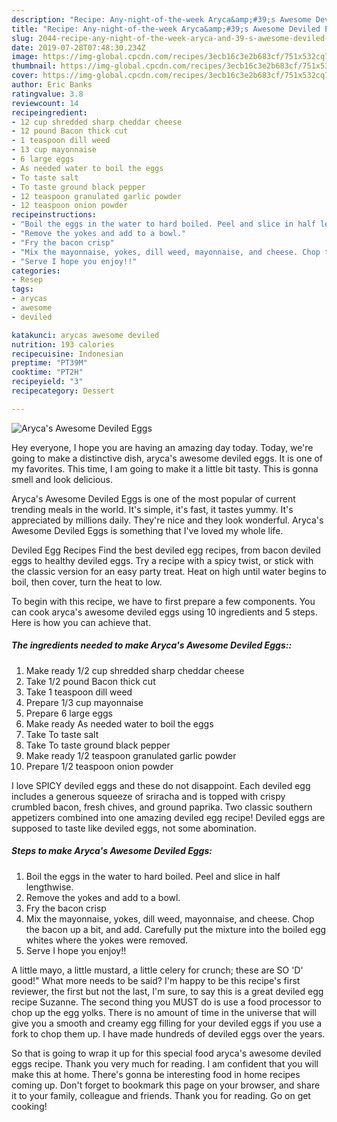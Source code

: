 ```yaml
---
description: "Recipe: Any-night-of-the-week Aryca&amp;#39;s Awesome Deviled Eggs"
title: "Recipe: Any-night-of-the-week Aryca&amp;#39;s Awesome Deviled Eggs"
slug: 2044-recipe-any-night-of-the-week-aryca-and-39-s-awesome-deviled-eggs
date: 2019-07-28T07:48:30.234Z
image: https://img-global.cpcdn.com/recipes/3ecb16c3e2b683cf/751x532cq70/arycas-awesome-deviled-eggs-recipe-main-photo.jpg
thumbnail: https://img-global.cpcdn.com/recipes/3ecb16c3e2b683cf/751x532cq70/arycas-awesome-deviled-eggs-recipe-main-photo.jpg
cover: https://img-global.cpcdn.com/recipes/3ecb16c3e2b683cf/751x532cq70/arycas-awesome-deviled-eggs-recipe-main-photo.jpg
author: Eric Banks
ratingvalue: 3.8
reviewcount: 14
recipeingredient:
- 12 cup shredded sharp cheddar cheese
- 12 pound Bacon thick cut
- 1 teaspoon dill weed
- 13 cup mayonnaise
- 6 large eggs
- As needed water to boil the eggs
- To taste salt
- To taste ground black pepper
- 12 teaspoon granulated garlic powder
- 12 teaspoon onion powder
recipeinstructions:
- "Boil the eggs in the water to hard boiled. Peel and slice in half lengthwise."
- "Remove the yokes and add to a bowl."
- "Fry the bacon crisp"
- "Mix the mayonnaise, yokes, dill weed, mayonnaise, and cheese. Chop the bacon up a bit, and add. Carefully put the mixture into the boiled egg whites where the yokes were removed."
- "Serve I hope you enjoy!!"
categories:
- Resep
tags:
- arycas
- awesome
- deviled

katakunci: arycas awesome deviled
nutrition: 193 calories
recipecuisine: Indonesian
preptime: "PT39M"
cooktime: "PT2H"
recipeyield: "3"
recipecategory: Dessert

---
```



![Aryca&#39;s Awesome Deviled Eggs](https://img-global.cpcdn.com/recipes/3ecb16c3e2b683cf/751x532cq70/arycas-awesome-deviled-eggs-recipe-main-photo.jpg)

Hey everyone, I hope you are having an amazing day today. Today, we're going to make a distinctive dish, aryca&#39;s awesome deviled eggs. It is one of my favorites. This time, I am going to make it a little bit tasty. This is gonna smell and look delicious.

Aryca&#39;s Awesome Deviled Eggs is one of the most popular of current trending meals in the world. It's simple, it's fast, it tastes yummy. It's appreciated by millions daily. They're nice and they look wonderful. Aryca&#39;s Awesome Deviled Eggs is something that I've loved my whole life.

Deviled Egg Recipes Find the best deviled egg recipes, from bacon deviled eggs to healthy deviled eggs. Try a recipe with a spicy twist, or stick with the classic version for an easy party treat. Heat on high until water begins to boil, then cover, turn the heat to low.


To begin with this recipe, we have to first prepare a few components. You can cook aryca&#39;s awesome deviled eggs using 10 ingredients and 5 steps. Here is how you can achieve that.

##### The ingredients needed to make Aryca&#39;s Awesome Deviled Eggs::

1. Make ready 1/2 cup shredded sharp cheddar cheese
1. Take 1/2 pound Bacon thick cut
1. Take 1 teaspoon dill weed
1. Prepare 1/3 cup mayonnaise
1. Prepare 6 large eggs
1. Make ready As needed water to boil the eggs
1. Take To taste salt
1. Take To taste ground black pepper
1. Make ready 1/2 teaspoon granulated garlic powder
1. Prepare 1/2 teaspoon onion powder


I love SPICY deviled eggs and these do not disappoint. Each deviled egg includes a generous squeeze of sriracha and is topped with crispy crumbled bacon, fresh chives, and ground paprika. Two classic southern appetizers combined into one amazing deviled egg recipe! Deviled eggs are supposed to taste like deviled eggs, not some abomination. 

##### Steps to make Aryca&#39;s Awesome Deviled Eggs:

1. Boil the eggs in the water to hard boiled. Peel and slice in half lengthwise.
1. Remove the yokes and add to a bowl.
1. Fry the bacon crisp
1. Mix the mayonnaise, yokes, dill weed, mayonnaise, and cheese. Chop the bacon up a bit, and add. Carefully put the mixture into the boiled egg whites where the yokes were removed.
1. Serve I hope you enjoy!!


A little mayo, a little mustard, a little celery for crunch; these are SO &#39;D&#39; good!&#34; What more needs to be said? I&#39;m happy to be this recipe&#39;s first reviewer, the first but not the last, I&#39;m sure, to say this is a great deviled egg recipe Suzanne. The second thing you MUST do is use a food processor to chop up the egg yolks. There is no amount of time in the universe that will give you a smooth and creamy egg filling for your deviled eggs if you use a fork to chop them up. I have made hundreds of deviled eggs over the years. 

So that is going to wrap it up for this special food aryca&#39;s awesome deviled eggs recipe. Thank you very much for reading. I am confident that you will make this at home. There's gonna be interesting food in home recipes coming up. Don't forget to bookmark this page on your browser, and share it to your family, colleague and friends. Thank you for reading. Go on get cooking!
